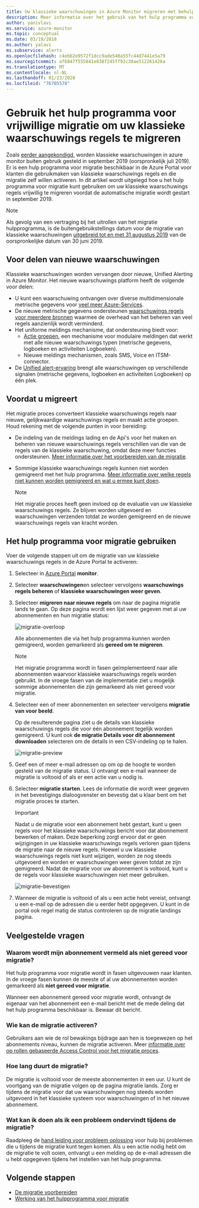 ```yaml
---
title: Uw klassieke waarschuwingen in Azure Monitor migreren met behulp van het hulp programma voor vrijwillige migratie
description: Meer informatie over het gebruik van het hulp programma voor vrijwillige migratie om uw klassieke waarschuwings regels te migreren.
author: yanivlavi
ms.service: azure-monitor
ms.topic: conceptual
ms.date: 03/19/2018
ms.author: yalavi
ms.subservice: alerts
ms.openlocfilehash: c4ebb2e9572f1dcc9ade548a55fc44d7441e5a79
ms.sourcegitcommit: af6847f555841e838f245ff92c38ae512261426a
ms.translationtype: MT
ms.contentlocale: nl-NL
ms.lasthandoff: 01/23/2020
ms.locfileid: "76705578"
---
```

# <a name="use-the-voluntary-migration-tool-to-migrate-your-classic-alert-rules"></a>Gebruik het hulp programma voor vrijwillige migratie om uw klassieke waarschuwings regels te migreren

Zoals [eerder aangekondigd](monitoring-classic-retirement.md), worden klassieke waarschuwingen in azure monitor buiten gebruik gesteld in september 2019 (oorspronkelijk juli 2019). Er is een hulp programma voor migratie beschikbaar in de Azure Portal voor klanten die gebruikmaken van klassieke waarschuwings regels en die migratie zelf willen activeren. In dit artikel wordt uitgelegd hoe u het hulp programma voor migratie kunt gebruiken om uw klassieke waarschuwings regels vrijwillig te migreren voordat de automatische migratie wordt gestart in september 2019.

> [!NOTE]
> Als gevolg van een vertraging bij het uitrollen van het migratie hulpprogramma, is de buitengebruikstellings datum voor de migratie van klassieke waarschuwingen [uitgebreid tot en met 31 augustus 2019](https://azure.microsoft.com/updates/azure-monitor-classic-alerts-retirement-date-extended-to-august-31st-2019/) van de oorspronkelijke datum van 30 juni 2019.

## <a name="benefits-of-new-alerts"></a>Voor delen van nieuwe waarschuwingen

Klassieke waarschuwingen worden vervangen door nieuwe, Unified Alerting in Azure Monitor. Het nieuwe waarschuwings platform heeft de volgende voor delen:

- U kunt een waarschuwing ontvangen over diverse multidimensionale metrische gegevens voor [veel meer Azure-Services](alerts-metric-near-real-time.md#metrics-and-dimensions-supported).
- De nieuwe metrische gegevens ondersteunen [waarschuwings regels voor meerdere bronnen](alerts-metric-overview.md#monitoring-at-scale-using-metric-alerts-in-azure-monitor) waarmee de overhead van het beheren van veel regels aanzienlijk wordt verminderd.
- Het uniforme meldings mechanisme, dat ondersteuning biedt voor:
  - [Actie groepen](action-groups.md), een mechanisme voor modulaire meldingen dat werkt met alle nieuwe waarschuwings typen (metrische gegevens, logboeken en activiteiten Logboeken).
  - Nieuwe meldings mechanismen, zoals SMS, Voice en ITSM-connector.
- De [Unified alert-ervaring](alerts-overview.md) brengt alle waarschuwingen op verschillende signalen (metrische gegevens, logboeken en activiteiten Logboeken) op één plek.

## <a name="before-you-migrate"></a>Voordat u migreert

Het migratie proces converteert klassieke waarschuwings regels naar nieuwe, gelijkwaardige waarschuwings regels en maakt actie groepen. Houd rekening met de volgende punten in voor bereiding:

- De indeling van de meldings lading en de Api's voor het maken en beheren van nieuwe waarschuwings regels verschillen van die van de regels van de klassieke waarschuwing, omdat deze meer functies ondersteunen. [Meer informatie over het voorbereiden van de migratie](alerts-prepare-migration.md).

- Sommige klassieke waarschuwings regels kunnen niet worden gemigreerd met het hulp programma. [Meer informatie over welke regels niet kunnen worden gemigreerd en wat u ermee kunt doen](alerts-understand-migration.md#classic-alert-rules-that-will-not-be-migrated).

    > [!NOTE]
    > Het migratie proces heeft geen invloed op de evaluatie van uw klassieke waarschuwings regels. Ze blijven worden uitgevoerd en waarschuwingen verzenden totdat ze worden gemigreerd en de nieuwe waarschuwings regels van kracht worden.

## <a name="how-to-use-the-migration-tool"></a>Het hulp programma voor migratie gebruiken

Voer de volgende stappen uit om de migratie van uw klassieke waarschuwings regels in de Azure Portal te activeren:

1. Selecteer in [Azure Portal](https://portal.azure.com) **monitor**.

1. Selecteer **waarschuwingen**en selecteer vervolgens **waarschuwings regels beheren** of **klassieke waarschuwingen weer geven**.

1. Selecteer **migreren naar nieuwe regels** om naar de pagina migratie lands te gaan. Op deze pagina wordt een lijst weer gegeven met al uw abonnementen en hun migratie status:

    ![migratie-overloop](media/alerts-migration/migration-landing.png "Regels migreren")

    Alle abonnementen die via het hulp programma kunnen worden gemigreerd, worden gemarkeerd als **gereed om te migreren**.

    > [!NOTE]
    > Het migratie programma wordt in fasen geïmplementeerd naar alle abonnementen waarvoor klassieke waarschuwings regels worden gebruikt. In de vroege fasen van de implementatie ziet u mogelijk sommige abonnementen die zijn gemarkeerd als niet gereed voor migratie.

1. Selecteer een of meer abonnementen en selecteer vervolgens **migratie van voor beeld**.

    Op de resulterende pagina ziet u de details van klassieke waarschuwings regels die voor één abonnement tegelijk worden gemigreerd. U kunt ook **de migratie Details voor dit abonnement downloaden** selecteren om de details in een CSV-indeling op te halen.

    ![migratie-preview](media/alerts-migration/migration-preview.png "Preview-migratie")

1. Geef een of meer e-mail adressen op om op de hoogte te worden gesteld van de migratie status. U ontvangt een e-mail wanneer de migratie is voltooid of als er een actie van u nodig is.

1. Selecteer **migratie starten**. Lees de informatie die wordt weer gegeven in het bevestigings dialoogvenster en bevestig dat u klaar bent om het migratie proces te starten.

    > [!IMPORTANT]
    > Nadat u de migratie voor een abonnement hebt gestart, kunt u geen regels voor het klassieke waarschuwings bericht voor dat abonnement bewerken of maken. Deze beperking zorgt ervoor dat er geen wijzigingen in uw klassieke waarschuwings regels verloren gaan tijdens de migratie naar de nieuwe regels. Hoewel u uw klassieke waarschuwings regels niet kunt wijzigen, worden ze nog steeds uitgevoerd en worden er waarschuwingen weer geven totdat ze zijn gemigreerd. Nadat de migratie voor uw abonnement is voltooid, kunt u de regels voor klassieke waarschuwingen niet meer gebruiken.

    ![migratie-bevestigen](media/alerts-migration/migration-confirm.png "Begin migratie bevestigen")

1. Wanneer de migratie is voltooid of als u een actie hebt vereist, ontvangt u een e-mail op de adressen die u eerder hebt opgegeven. U kunt in de portal ook regel matig de status controleren op de migratie landings pagina.

## <a name="frequently-asked-questions"></a>Veelgestelde vragen

### <a name="why-is-my-subscription-listed-as-not-ready-for-migration"></a>Waarom wordt mijn abonnement vermeld als niet gereed voor migratie?

Het hulp programma voor migratie wordt in fasen uitgevouwen naar klanten. In de vroege fasen kunnen de meeste of al uw abonnementen worden gemarkeerd als **niet gereed voor migratie**. 

Wanneer een abonnement gereed voor migratie wordt, ontvangt de eigenaar van het abonnement een e-mail bericht met de mede deling dat het hulp programma beschikbaar is. Bewaar dit bericht.

### <a name="who-can-trigger-the-migration"></a>Wie kan de migratie activeren?

Gebruikers aan wie de rol bewakings bijdrage aan hen is toegewezen op het abonnements niveau, kunnen de migratie activeren. Meer [informatie over op rollen gebaseerde Access Control voor het migratie proces](alerts-understand-migration.md#who-can-trigger-the-migration).

### <a name="how-long-will-the-migration-take"></a>Hoe lang duurt de migratie?

De migratie is voltooid voor de meeste abonnementen in een uur. U kunt de voortgang van de migratie volgen op de pagina migratie lands. Zorg er tijdens de migratie voor dat uw waarschuwingen nog steeds worden uitgevoerd in het klassieke systeem voor waarschuwingen of in het nieuwe abonnement.

### <a name="what-can-i-do-if-i-run-into-a-problem-during-migration"></a>Wat kan ik doen als ik een probleem ondervindt tijdens de migratie?

Raadpleeg de [hand leiding voor probleem oplossing](alerts-understand-migration.md#common-problems-and-remedies) voor hulp bij problemen die u tijdens de migratie kunt tegen komen. Als u een actie nodig hebt om de migratie te volt ooien, ontvangt u een melding op de e-mail adressen die u hebt opgegeven tijdens het instellen van het hulp programma.

## <a name="next-steps"></a>Volgende stappen

- [De migratie voorbereiden](alerts-prepare-migration.md)
- [Werking van het hulpprogramma voor migratie](alerts-understand-migration.md)
